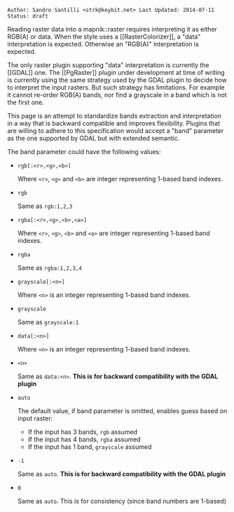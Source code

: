 ``
Author: Sandro Santilli <strk@keybit.net>
Last Updated: 2014-07-11 
Status: draft
``

Reading raster data into a mapnik::raster requires interpreting it as either RGB(A) or data.
When the style uses a [[RasterColorizer]], a "data" interpretation is expected.
Otherwise an "RGB(A)" interpretation is expected.

The only raster plugin supporting "data" interpretation is currently the [[GDAL]] one.
The [[PgRaster]] plugin under development at time of writing is currently using the same strategy used by the GDAL plugin to decide how to interpret the input rasters. But such strategy has limitations. For example it cannot re-order RGB(A) bands, nor find a grayscale in a band which is not the first one.

This page is an attempt to standardize bands extraction and interpretation in a way that is backward compatible and improves flexibility. Plugins that are willing to adhere to this specification would accept a "band" parameter as the one supported by GDAL but with extended semantic.

The band parameter could have the following values:

 - `rgb[:<r>,<g>,<b>]`

   Where `<r>`, `<g>` and `<b>` are integer representing 1-based band indexes.
 
 - `rgb`

   Same as `rgb:1,2,3`

 - `rgba[:<r>,<g>,<b>,<a>]`

    Where `<r>`, `<g>`, `<b>` and `<a>` are integer representing 1-based band indexes.
   
 - `rgba`

    Same as `rgba:1,2,3,4`

 - `grayscale[:<n>]`

   Where `<n>` is an integer representing 1-based band indexes.

 - `grayscale`

   Same as `grayscale:1`

 - `data[:<n>]`

   Where `<n>` is an integer representing 1-based band indexes.

 - `<n>`

   Same as `data:<n>`.
   **This is for backward compatibility with the GDAL plugin**

 - `auto`

   The default value, if band parameter is omitted, enables guess based on input raster:
   - If the input has 3 bands, `rgb` assumed
   - If the input has 4 bands, `rgba` assumed
   - If the input has 1 band, `grayscale` assumed

 - `-1`

   Same as `auto`.
   **This is for backward compatibility with the GDAL plugin**

 - `0`

   Same as `auto`.
   This is for consistency (since band numbers are 1-based)
